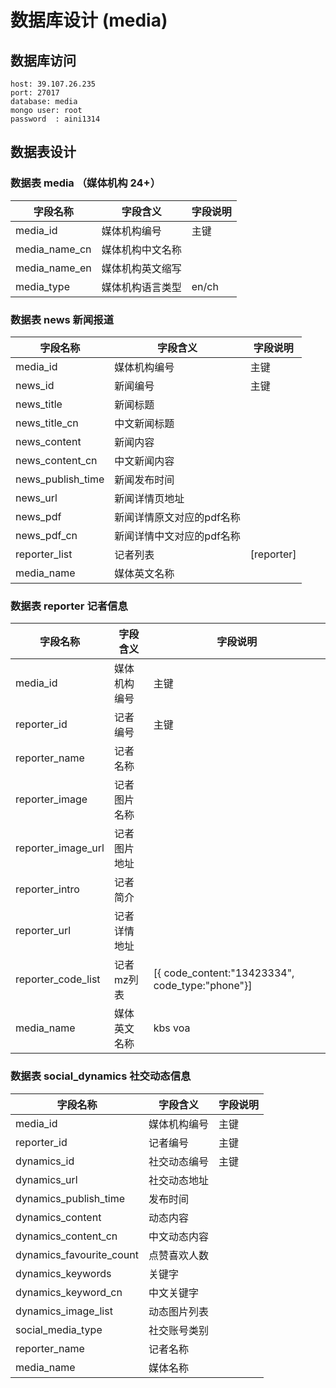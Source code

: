 # 数据库设计 (media)

## 数据库访问

```text
host: 39.107.26.235
port: 27017
database: media
mongo user: root
password  : aini1314
```

## 数据表设计

### 数据表 media （媒体机构 24+）

| 字段名称 | 字段含义   | 字段说明 |
| ----|--------|----|
| media_id | 媒体机构编号 | 主键 |
| media_name_cn | 媒体机构中文名称 |    |
| media_name_en | 媒体机构英文缩写 |    |
| media_type | 媒体机构语言类型 | en/ch |

### 数据表 news 新闻报道

| 字段名称 | 字段含义 | 字段说明       |
| ----|--------|------------|
| media_id | 媒体机构编号 | 主键         |
| news_id | 新闻编号 | 主键         |
| news_title | 新闻标题 |            |
| news_title_cn | 中文新闻标题 |            |
| news_content | 新闻内容 |            |
| news_content_cn | 中文新闻内容 |            |
| news_publish_time | 新闻发布时间 |            |
| news_url | 新闻详情页地址 |            |
| news_pdf | 新闻详情原文对应的pdf名称 |            |
| news_pdf_cn | 新闻详情中文对应的pdf名称 |            |
| reporter_list | 记者列表 | [reporter] |
| media_name | 媒体英文名称 |            |

### 数据表 reporter 记者信息

| 字段名称 | 字段含义   | 字段说明                                            |
| ----|--------|-------------------------------------------------|
| media_id | 媒体机构编号 | 主键                                              |
| reporter_id | 记者编号   | 主键                                              |
| reporter_name | 记者名称   |                                                 |
| reporter_image | 记者图片名称 |                                                 |
| reporter_image_url | 记者图片地址 |                                                 |
| reporter_intro | 记者简介   |                                                 |
| reporter_url | 记者详情地址 |                                                 |
| reporter_code_list | 记者mz列表 | [{ code_content:"13423334", code_type:"phone"}] |
| media_name | 媒体英文名称 | kbs voa                                         |

### 数据表 social_dynamics 社交动态信息

| 字段名称                     | 字段含义   | 字段说明 |
|--------------------------|--------|----|
| media_id                 | 媒体机构编号 | 主键       |
| reporter_id              | 记者编号   | 主键        |
| dynamics_id              | 社交动态编号 | 主键        |
| dynamics_url             | 社交动态地址 |         |
| dynamics_publish_time    | 发布时间   |          |
| dynamics_content         | 动态内容   |          |
| dynamics_content_cn      | 中文动态内容 |          |
| dynamics_favourite_count | 点赞喜欢人数 |          |
| dynamics_keywords        | 关键字    |          |
| dynamics_keyword_cn      | 中文关键字  |          |
| dynamics_image_list      | 动态图片列表 |          |
| social_media_type        | 社交账号类别 |          |
| reporter_name            | 记者名称   |          |
| media_name | 媒体名称   |  |